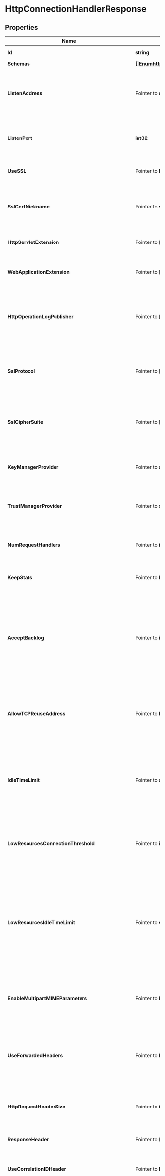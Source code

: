 # HttpConnectionHandlerResponse

## Properties

Name | Type | Description | Notes
------------ | ------------- | ------------- | -------------
**Id** | **string** | Name of the Connection Handler | 
**Schemas** | [**[]EnumhttpConnectionHandlerSchemaUrn**](EnumhttpConnectionHandlerSchemaUrn.md) |  | 
**ListenAddress** | Pointer to **string** | Specifies the address on which to listen for connections from HTTP clients. If no value is defined, the server will listen on all addresses on all interfaces. | [optional] 
**ListenPort** | **int32** | Specifies the port number on which the HTTP Connection Handler will listen for connections from clients. | 
**UseSSL** | Pointer to **bool** | Indicates whether the HTTP Connection Handler should use SSL. | [optional] 
**SslCertNickname** | Pointer to **string** | Specifies the nickname (also called the alias) of the certificate that the HTTP Connection Handler should use when performing SSL communication. | [optional] 
**HttpServletExtension** | Pointer to **[]string** | Specifies information about servlets that will be provided via this connection handler. | [optional] 
**WebApplicationExtension** | Pointer to **[]string** | Specifies information about web applications that will be provided via this connection handler. | [optional] 
**HttpOperationLogPublisher** | Pointer to **[]string** | Specifies the set of HTTP operation loggers that should be used to log information about requests and responses for operations processed through this HTTP Connection Handler. | [optional] 
**SslProtocol** | Pointer to **[]string** | Specifies the names of the SSL protocols that are allowed for use in SSL communication. The set of supported ssl protocols can be viewed via the ssl context monitor entry. | [optional] 
**SslCipherSuite** | Pointer to **[]string** | Specifies the names of the SSL cipher suites that are allowed for use in SSL communication. The set of supported cipher suites can be viewed via the ssl context monitor entry. | [optional] 
**KeyManagerProvider** | Pointer to **string** | Specifies the key manager provider that will be used to obtain the certificate to present to HTTPS clients. | [optional] 
**TrustManagerProvider** | Pointer to **string** | Specifies the trust manager provider that will be used to validate any certificates presented by HTTPS clients. | [optional] 
**NumRequestHandlers** | Pointer to **int32** | Specifies the number of threads that will be used for accepting connections and reading requests from clients. | [optional] 
**KeepStats** | Pointer to **bool** | Indicates whether to enable statistics collection for this connection handler. | [optional] 
**AcceptBacklog** | Pointer to **int32** | Specifies the number of concurrent outstanding connection attempts that the connection handler should allow. The default value should be acceptable in most cases, but it may need to be increased in environments that may attempt to establish large numbers of connections simultaneously. | [optional] 
**AllowTCPReuseAddress** | Pointer to **bool** | Indicates whether the server should attempt to reuse socket descriptors. This may be useful in environments with a high rate of connection establishment and termination. | [optional] 
**IdleTimeLimit** | Pointer to **string** | Specifies the maximum idle time for a connection. The max idle time is applied when waiting for a new request to be received on a connection, when reading the headers and content of a request, or when writing the headers and content of a response. | [optional] 
**LowResourcesConnectionThreshold** | Pointer to **int32** | Specifies the number of connections, which if exceeded, places this handler in a low resource state where a different idle time limit is applied on the connections. | [optional] 
**LowResourcesIdleTimeLimit** | Pointer to **string** | Specifies the maximum idle time for a connection when this handler is in a low resource state as defined by low-resource-connections. The max idle time is applied when waiting for a new request to be received on a connection, when reading the headers and content of a request, or when writing the headers and content of a response. | [optional] 
**EnableMultipartMIMEParameters** | Pointer to **bool** | Determines whether request form parameters submitted in multipart/ form-data (RFC 2388) format should be processed as request parameters. | [optional] 
**UseForwardedHeaders** | Pointer to **bool** | Indicates whether to use \&quot;Forwarded\&quot; and \&quot;X-Forwarded-*\&quot; request headers to override corresponding HTTP request information available during request processing. | [optional] 
**HttpRequestHeaderSize** | Pointer to **int32** | Specifies the maximum buffer size of an http request including the request uri and all of the request headers. | [optional] 
**ResponseHeader** | Pointer to **[]string** | Specifies HTTP header fields and values added to response headers for all requests. | [optional] 
**UseCorrelationIDHeader** | Pointer to **bool** | If enabled, a correlation ID header will be added to outgoing HTTP responses. | [optional] 
**CorrelationIDResponseHeader** | Pointer to **string** | Specifies the name of the HTTP response header that will contain a correlation ID value. Example values are \&quot;Correlation-Id\&quot;, \&quot;X-Amzn-Trace-Id\&quot;, and \&quot;X-Request-Id\&quot;. | [optional] 
**CorrelationIDRequestHeader** | Pointer to **[]string** | Specifies the set of HTTP request headers that may contain a value to be used as the correlation ID. Example values are \&quot;Correlation-Id\&quot;, \&quot;X-Amzn-Trace-Id\&quot;, and \&quot;X-Request-Id\&quot;. | [optional] 
**SslClientAuthPolicy** | Pointer to [**EnumconnectionHandlerSslClientAuthPolicyProp**](EnumconnectionHandlerSslClientAuthPolicyProp.md) |  | [optional] 
**Description** | Pointer to **string** | A description for this Connection Handler | [optional] 
**Enabled** | **bool** | Indicates whether the Connection Handler is enabled. | 
**Meta** | Pointer to [**MetaMeta**](MetaMeta.md) |  | [optional] 
**Urnpingidentityschemasconfigurationmessages20** | Pointer to [**MetaUrnPingidentitySchemasConfigurationMessages20**](MetaUrnPingidentitySchemasConfigurationMessages20.md) |  | [optional] 

## Methods

### NewHttpConnectionHandlerResponse

`func NewHttpConnectionHandlerResponse(id string, schemas []EnumhttpConnectionHandlerSchemaUrn, listenPort int32, enabled bool, ) *HttpConnectionHandlerResponse`

NewHttpConnectionHandlerResponse instantiates a new HttpConnectionHandlerResponse object
This constructor will assign default values to properties that have it defined,
and makes sure properties required by API are set, but the set of arguments
will change when the set of required properties is changed

### NewHttpConnectionHandlerResponseWithDefaults

`func NewHttpConnectionHandlerResponseWithDefaults() *HttpConnectionHandlerResponse`

NewHttpConnectionHandlerResponseWithDefaults instantiates a new HttpConnectionHandlerResponse object
This constructor will only assign default values to properties that have it defined,
but it doesn't guarantee that properties required by API are set

### GetId

`func (o *HttpConnectionHandlerResponse) GetId() string`

GetId returns the Id field if non-nil, zero value otherwise.

### GetIdOk

`func (o *HttpConnectionHandlerResponse) GetIdOk() (*string, bool)`

GetIdOk returns a tuple with the Id field if it's non-nil, zero value otherwise
and a boolean to check if the value has been set.

### SetId

`func (o *HttpConnectionHandlerResponse) SetId(v string)`

SetId sets Id field to given value.


### GetSchemas

`func (o *HttpConnectionHandlerResponse) GetSchemas() []EnumhttpConnectionHandlerSchemaUrn`

GetSchemas returns the Schemas field if non-nil, zero value otherwise.

### GetSchemasOk

`func (o *HttpConnectionHandlerResponse) GetSchemasOk() (*[]EnumhttpConnectionHandlerSchemaUrn, bool)`

GetSchemasOk returns a tuple with the Schemas field if it's non-nil, zero value otherwise
and a boolean to check if the value has been set.

### SetSchemas

`func (o *HttpConnectionHandlerResponse) SetSchemas(v []EnumhttpConnectionHandlerSchemaUrn)`

SetSchemas sets Schemas field to given value.


### GetListenAddress

`func (o *HttpConnectionHandlerResponse) GetListenAddress() string`

GetListenAddress returns the ListenAddress field if non-nil, zero value otherwise.

### GetListenAddressOk

`func (o *HttpConnectionHandlerResponse) GetListenAddressOk() (*string, bool)`

GetListenAddressOk returns a tuple with the ListenAddress field if it's non-nil, zero value otherwise
and a boolean to check if the value has been set.

### SetListenAddress

`func (o *HttpConnectionHandlerResponse) SetListenAddress(v string)`

SetListenAddress sets ListenAddress field to given value.

### HasListenAddress

`func (o *HttpConnectionHandlerResponse) HasListenAddress() bool`

HasListenAddress returns a boolean if a field has been set.

### GetListenPort

`func (o *HttpConnectionHandlerResponse) GetListenPort() int32`

GetListenPort returns the ListenPort field if non-nil, zero value otherwise.

### GetListenPortOk

`func (o *HttpConnectionHandlerResponse) GetListenPortOk() (*int32, bool)`

GetListenPortOk returns a tuple with the ListenPort field if it's non-nil, zero value otherwise
and a boolean to check if the value has been set.

### SetListenPort

`func (o *HttpConnectionHandlerResponse) SetListenPort(v int32)`

SetListenPort sets ListenPort field to given value.


### GetUseSSL

`func (o *HttpConnectionHandlerResponse) GetUseSSL() bool`

GetUseSSL returns the UseSSL field if non-nil, zero value otherwise.

### GetUseSSLOk

`func (o *HttpConnectionHandlerResponse) GetUseSSLOk() (*bool, bool)`

GetUseSSLOk returns a tuple with the UseSSL field if it's non-nil, zero value otherwise
and a boolean to check if the value has been set.

### SetUseSSL

`func (o *HttpConnectionHandlerResponse) SetUseSSL(v bool)`

SetUseSSL sets UseSSL field to given value.

### HasUseSSL

`func (o *HttpConnectionHandlerResponse) HasUseSSL() bool`

HasUseSSL returns a boolean if a field has been set.

### GetSslCertNickname

`func (o *HttpConnectionHandlerResponse) GetSslCertNickname() string`

GetSslCertNickname returns the SslCertNickname field if non-nil, zero value otherwise.

### GetSslCertNicknameOk

`func (o *HttpConnectionHandlerResponse) GetSslCertNicknameOk() (*string, bool)`

GetSslCertNicknameOk returns a tuple with the SslCertNickname field if it's non-nil, zero value otherwise
and a boolean to check if the value has been set.

### SetSslCertNickname

`func (o *HttpConnectionHandlerResponse) SetSslCertNickname(v string)`

SetSslCertNickname sets SslCertNickname field to given value.

### HasSslCertNickname

`func (o *HttpConnectionHandlerResponse) HasSslCertNickname() bool`

HasSslCertNickname returns a boolean if a field has been set.

### GetHttpServletExtension

`func (o *HttpConnectionHandlerResponse) GetHttpServletExtension() []string`

GetHttpServletExtension returns the HttpServletExtension field if non-nil, zero value otherwise.

### GetHttpServletExtensionOk

`func (o *HttpConnectionHandlerResponse) GetHttpServletExtensionOk() (*[]string, bool)`

GetHttpServletExtensionOk returns a tuple with the HttpServletExtension field if it's non-nil, zero value otherwise
and a boolean to check if the value has been set.

### SetHttpServletExtension

`func (o *HttpConnectionHandlerResponse) SetHttpServletExtension(v []string)`

SetHttpServletExtension sets HttpServletExtension field to given value.

### HasHttpServletExtension

`func (o *HttpConnectionHandlerResponse) HasHttpServletExtension() bool`

HasHttpServletExtension returns a boolean if a field has been set.

### GetWebApplicationExtension

`func (o *HttpConnectionHandlerResponse) GetWebApplicationExtension() []string`

GetWebApplicationExtension returns the WebApplicationExtension field if non-nil, zero value otherwise.

### GetWebApplicationExtensionOk

`func (o *HttpConnectionHandlerResponse) GetWebApplicationExtensionOk() (*[]string, bool)`

GetWebApplicationExtensionOk returns a tuple with the WebApplicationExtension field if it's non-nil, zero value otherwise
and a boolean to check if the value has been set.

### SetWebApplicationExtension

`func (o *HttpConnectionHandlerResponse) SetWebApplicationExtension(v []string)`

SetWebApplicationExtension sets WebApplicationExtension field to given value.

### HasWebApplicationExtension

`func (o *HttpConnectionHandlerResponse) HasWebApplicationExtension() bool`

HasWebApplicationExtension returns a boolean if a field has been set.

### GetHttpOperationLogPublisher

`func (o *HttpConnectionHandlerResponse) GetHttpOperationLogPublisher() []string`

GetHttpOperationLogPublisher returns the HttpOperationLogPublisher field if non-nil, zero value otherwise.

### GetHttpOperationLogPublisherOk

`func (o *HttpConnectionHandlerResponse) GetHttpOperationLogPublisherOk() (*[]string, bool)`

GetHttpOperationLogPublisherOk returns a tuple with the HttpOperationLogPublisher field if it's non-nil, zero value otherwise
and a boolean to check if the value has been set.

### SetHttpOperationLogPublisher

`func (o *HttpConnectionHandlerResponse) SetHttpOperationLogPublisher(v []string)`

SetHttpOperationLogPublisher sets HttpOperationLogPublisher field to given value.

### HasHttpOperationLogPublisher

`func (o *HttpConnectionHandlerResponse) HasHttpOperationLogPublisher() bool`

HasHttpOperationLogPublisher returns a boolean if a field has been set.

### GetSslProtocol

`func (o *HttpConnectionHandlerResponse) GetSslProtocol() []string`

GetSslProtocol returns the SslProtocol field if non-nil, zero value otherwise.

### GetSslProtocolOk

`func (o *HttpConnectionHandlerResponse) GetSslProtocolOk() (*[]string, bool)`

GetSslProtocolOk returns a tuple with the SslProtocol field if it's non-nil, zero value otherwise
and a boolean to check if the value has been set.

### SetSslProtocol

`func (o *HttpConnectionHandlerResponse) SetSslProtocol(v []string)`

SetSslProtocol sets SslProtocol field to given value.

### HasSslProtocol

`func (o *HttpConnectionHandlerResponse) HasSslProtocol() bool`

HasSslProtocol returns a boolean if a field has been set.

### GetSslCipherSuite

`func (o *HttpConnectionHandlerResponse) GetSslCipherSuite() []string`

GetSslCipherSuite returns the SslCipherSuite field if non-nil, zero value otherwise.

### GetSslCipherSuiteOk

`func (o *HttpConnectionHandlerResponse) GetSslCipherSuiteOk() (*[]string, bool)`

GetSslCipherSuiteOk returns a tuple with the SslCipherSuite field if it's non-nil, zero value otherwise
and a boolean to check if the value has been set.

### SetSslCipherSuite

`func (o *HttpConnectionHandlerResponse) SetSslCipherSuite(v []string)`

SetSslCipherSuite sets SslCipherSuite field to given value.

### HasSslCipherSuite

`func (o *HttpConnectionHandlerResponse) HasSslCipherSuite() bool`

HasSslCipherSuite returns a boolean if a field has been set.

### GetKeyManagerProvider

`func (o *HttpConnectionHandlerResponse) GetKeyManagerProvider() string`

GetKeyManagerProvider returns the KeyManagerProvider field if non-nil, zero value otherwise.

### GetKeyManagerProviderOk

`func (o *HttpConnectionHandlerResponse) GetKeyManagerProviderOk() (*string, bool)`

GetKeyManagerProviderOk returns a tuple with the KeyManagerProvider field if it's non-nil, zero value otherwise
and a boolean to check if the value has been set.

### SetKeyManagerProvider

`func (o *HttpConnectionHandlerResponse) SetKeyManagerProvider(v string)`

SetKeyManagerProvider sets KeyManagerProvider field to given value.

### HasKeyManagerProvider

`func (o *HttpConnectionHandlerResponse) HasKeyManagerProvider() bool`

HasKeyManagerProvider returns a boolean if a field has been set.

### GetTrustManagerProvider

`func (o *HttpConnectionHandlerResponse) GetTrustManagerProvider() string`

GetTrustManagerProvider returns the TrustManagerProvider field if non-nil, zero value otherwise.

### GetTrustManagerProviderOk

`func (o *HttpConnectionHandlerResponse) GetTrustManagerProviderOk() (*string, bool)`

GetTrustManagerProviderOk returns a tuple with the TrustManagerProvider field if it's non-nil, zero value otherwise
and a boolean to check if the value has been set.

### SetTrustManagerProvider

`func (o *HttpConnectionHandlerResponse) SetTrustManagerProvider(v string)`

SetTrustManagerProvider sets TrustManagerProvider field to given value.

### HasTrustManagerProvider

`func (o *HttpConnectionHandlerResponse) HasTrustManagerProvider() bool`

HasTrustManagerProvider returns a boolean if a field has been set.

### GetNumRequestHandlers

`func (o *HttpConnectionHandlerResponse) GetNumRequestHandlers() int32`

GetNumRequestHandlers returns the NumRequestHandlers field if non-nil, zero value otherwise.

### GetNumRequestHandlersOk

`func (o *HttpConnectionHandlerResponse) GetNumRequestHandlersOk() (*int32, bool)`

GetNumRequestHandlersOk returns a tuple with the NumRequestHandlers field if it's non-nil, zero value otherwise
and a boolean to check if the value has been set.

### SetNumRequestHandlers

`func (o *HttpConnectionHandlerResponse) SetNumRequestHandlers(v int32)`

SetNumRequestHandlers sets NumRequestHandlers field to given value.

### HasNumRequestHandlers

`func (o *HttpConnectionHandlerResponse) HasNumRequestHandlers() bool`

HasNumRequestHandlers returns a boolean if a field has been set.

### GetKeepStats

`func (o *HttpConnectionHandlerResponse) GetKeepStats() bool`

GetKeepStats returns the KeepStats field if non-nil, zero value otherwise.

### GetKeepStatsOk

`func (o *HttpConnectionHandlerResponse) GetKeepStatsOk() (*bool, bool)`

GetKeepStatsOk returns a tuple with the KeepStats field if it's non-nil, zero value otherwise
and a boolean to check if the value has been set.

### SetKeepStats

`func (o *HttpConnectionHandlerResponse) SetKeepStats(v bool)`

SetKeepStats sets KeepStats field to given value.

### HasKeepStats

`func (o *HttpConnectionHandlerResponse) HasKeepStats() bool`

HasKeepStats returns a boolean if a field has been set.

### GetAcceptBacklog

`func (o *HttpConnectionHandlerResponse) GetAcceptBacklog() int32`

GetAcceptBacklog returns the AcceptBacklog field if non-nil, zero value otherwise.

### GetAcceptBacklogOk

`func (o *HttpConnectionHandlerResponse) GetAcceptBacklogOk() (*int32, bool)`

GetAcceptBacklogOk returns a tuple with the AcceptBacklog field if it's non-nil, zero value otherwise
and a boolean to check if the value has been set.

### SetAcceptBacklog

`func (o *HttpConnectionHandlerResponse) SetAcceptBacklog(v int32)`

SetAcceptBacklog sets AcceptBacklog field to given value.

### HasAcceptBacklog

`func (o *HttpConnectionHandlerResponse) HasAcceptBacklog() bool`

HasAcceptBacklog returns a boolean if a field has been set.

### GetAllowTCPReuseAddress

`func (o *HttpConnectionHandlerResponse) GetAllowTCPReuseAddress() bool`

GetAllowTCPReuseAddress returns the AllowTCPReuseAddress field if non-nil, zero value otherwise.

### GetAllowTCPReuseAddressOk

`func (o *HttpConnectionHandlerResponse) GetAllowTCPReuseAddressOk() (*bool, bool)`

GetAllowTCPReuseAddressOk returns a tuple with the AllowTCPReuseAddress field if it's non-nil, zero value otherwise
and a boolean to check if the value has been set.

### SetAllowTCPReuseAddress

`func (o *HttpConnectionHandlerResponse) SetAllowTCPReuseAddress(v bool)`

SetAllowTCPReuseAddress sets AllowTCPReuseAddress field to given value.

### HasAllowTCPReuseAddress

`func (o *HttpConnectionHandlerResponse) HasAllowTCPReuseAddress() bool`

HasAllowTCPReuseAddress returns a boolean if a field has been set.

### GetIdleTimeLimit

`func (o *HttpConnectionHandlerResponse) GetIdleTimeLimit() string`

GetIdleTimeLimit returns the IdleTimeLimit field if non-nil, zero value otherwise.

### GetIdleTimeLimitOk

`func (o *HttpConnectionHandlerResponse) GetIdleTimeLimitOk() (*string, bool)`

GetIdleTimeLimitOk returns a tuple with the IdleTimeLimit field if it's non-nil, zero value otherwise
and a boolean to check if the value has been set.

### SetIdleTimeLimit

`func (o *HttpConnectionHandlerResponse) SetIdleTimeLimit(v string)`

SetIdleTimeLimit sets IdleTimeLimit field to given value.

### HasIdleTimeLimit

`func (o *HttpConnectionHandlerResponse) HasIdleTimeLimit() bool`

HasIdleTimeLimit returns a boolean if a field has been set.

### GetLowResourcesConnectionThreshold

`func (o *HttpConnectionHandlerResponse) GetLowResourcesConnectionThreshold() int32`

GetLowResourcesConnectionThreshold returns the LowResourcesConnectionThreshold field if non-nil, zero value otherwise.

### GetLowResourcesConnectionThresholdOk

`func (o *HttpConnectionHandlerResponse) GetLowResourcesConnectionThresholdOk() (*int32, bool)`

GetLowResourcesConnectionThresholdOk returns a tuple with the LowResourcesConnectionThreshold field if it's non-nil, zero value otherwise
and a boolean to check if the value has been set.

### SetLowResourcesConnectionThreshold

`func (o *HttpConnectionHandlerResponse) SetLowResourcesConnectionThreshold(v int32)`

SetLowResourcesConnectionThreshold sets LowResourcesConnectionThreshold field to given value.

### HasLowResourcesConnectionThreshold

`func (o *HttpConnectionHandlerResponse) HasLowResourcesConnectionThreshold() bool`

HasLowResourcesConnectionThreshold returns a boolean if a field has been set.

### GetLowResourcesIdleTimeLimit

`func (o *HttpConnectionHandlerResponse) GetLowResourcesIdleTimeLimit() string`

GetLowResourcesIdleTimeLimit returns the LowResourcesIdleTimeLimit field if non-nil, zero value otherwise.

### GetLowResourcesIdleTimeLimitOk

`func (o *HttpConnectionHandlerResponse) GetLowResourcesIdleTimeLimitOk() (*string, bool)`

GetLowResourcesIdleTimeLimitOk returns a tuple with the LowResourcesIdleTimeLimit field if it's non-nil, zero value otherwise
and a boolean to check if the value has been set.

### SetLowResourcesIdleTimeLimit

`func (o *HttpConnectionHandlerResponse) SetLowResourcesIdleTimeLimit(v string)`

SetLowResourcesIdleTimeLimit sets LowResourcesIdleTimeLimit field to given value.

### HasLowResourcesIdleTimeLimit

`func (o *HttpConnectionHandlerResponse) HasLowResourcesIdleTimeLimit() bool`

HasLowResourcesIdleTimeLimit returns a boolean if a field has been set.

### GetEnableMultipartMIMEParameters

`func (o *HttpConnectionHandlerResponse) GetEnableMultipartMIMEParameters() bool`

GetEnableMultipartMIMEParameters returns the EnableMultipartMIMEParameters field if non-nil, zero value otherwise.

### GetEnableMultipartMIMEParametersOk

`func (o *HttpConnectionHandlerResponse) GetEnableMultipartMIMEParametersOk() (*bool, bool)`

GetEnableMultipartMIMEParametersOk returns a tuple with the EnableMultipartMIMEParameters field if it's non-nil, zero value otherwise
and a boolean to check if the value has been set.

### SetEnableMultipartMIMEParameters

`func (o *HttpConnectionHandlerResponse) SetEnableMultipartMIMEParameters(v bool)`

SetEnableMultipartMIMEParameters sets EnableMultipartMIMEParameters field to given value.

### HasEnableMultipartMIMEParameters

`func (o *HttpConnectionHandlerResponse) HasEnableMultipartMIMEParameters() bool`

HasEnableMultipartMIMEParameters returns a boolean if a field has been set.

### GetUseForwardedHeaders

`func (o *HttpConnectionHandlerResponse) GetUseForwardedHeaders() bool`

GetUseForwardedHeaders returns the UseForwardedHeaders field if non-nil, zero value otherwise.

### GetUseForwardedHeadersOk

`func (o *HttpConnectionHandlerResponse) GetUseForwardedHeadersOk() (*bool, bool)`

GetUseForwardedHeadersOk returns a tuple with the UseForwardedHeaders field if it's non-nil, zero value otherwise
and a boolean to check if the value has been set.

### SetUseForwardedHeaders

`func (o *HttpConnectionHandlerResponse) SetUseForwardedHeaders(v bool)`

SetUseForwardedHeaders sets UseForwardedHeaders field to given value.

### HasUseForwardedHeaders

`func (o *HttpConnectionHandlerResponse) HasUseForwardedHeaders() bool`

HasUseForwardedHeaders returns a boolean if a field has been set.

### GetHttpRequestHeaderSize

`func (o *HttpConnectionHandlerResponse) GetHttpRequestHeaderSize() int32`

GetHttpRequestHeaderSize returns the HttpRequestHeaderSize field if non-nil, zero value otherwise.

### GetHttpRequestHeaderSizeOk

`func (o *HttpConnectionHandlerResponse) GetHttpRequestHeaderSizeOk() (*int32, bool)`

GetHttpRequestHeaderSizeOk returns a tuple with the HttpRequestHeaderSize field if it's non-nil, zero value otherwise
and a boolean to check if the value has been set.

### SetHttpRequestHeaderSize

`func (o *HttpConnectionHandlerResponse) SetHttpRequestHeaderSize(v int32)`

SetHttpRequestHeaderSize sets HttpRequestHeaderSize field to given value.

### HasHttpRequestHeaderSize

`func (o *HttpConnectionHandlerResponse) HasHttpRequestHeaderSize() bool`

HasHttpRequestHeaderSize returns a boolean if a field has been set.

### GetResponseHeader

`func (o *HttpConnectionHandlerResponse) GetResponseHeader() []string`

GetResponseHeader returns the ResponseHeader field if non-nil, zero value otherwise.

### GetResponseHeaderOk

`func (o *HttpConnectionHandlerResponse) GetResponseHeaderOk() (*[]string, bool)`

GetResponseHeaderOk returns a tuple with the ResponseHeader field if it's non-nil, zero value otherwise
and a boolean to check if the value has been set.

### SetResponseHeader

`func (o *HttpConnectionHandlerResponse) SetResponseHeader(v []string)`

SetResponseHeader sets ResponseHeader field to given value.

### HasResponseHeader

`func (o *HttpConnectionHandlerResponse) HasResponseHeader() bool`

HasResponseHeader returns a boolean if a field has been set.

### GetUseCorrelationIDHeader

`func (o *HttpConnectionHandlerResponse) GetUseCorrelationIDHeader() bool`

GetUseCorrelationIDHeader returns the UseCorrelationIDHeader field if non-nil, zero value otherwise.

### GetUseCorrelationIDHeaderOk

`func (o *HttpConnectionHandlerResponse) GetUseCorrelationIDHeaderOk() (*bool, bool)`

GetUseCorrelationIDHeaderOk returns a tuple with the UseCorrelationIDHeader field if it's non-nil, zero value otherwise
and a boolean to check if the value has been set.

### SetUseCorrelationIDHeader

`func (o *HttpConnectionHandlerResponse) SetUseCorrelationIDHeader(v bool)`

SetUseCorrelationIDHeader sets UseCorrelationIDHeader field to given value.

### HasUseCorrelationIDHeader

`func (o *HttpConnectionHandlerResponse) HasUseCorrelationIDHeader() bool`

HasUseCorrelationIDHeader returns a boolean if a field has been set.

### GetCorrelationIDResponseHeader

`func (o *HttpConnectionHandlerResponse) GetCorrelationIDResponseHeader() string`

GetCorrelationIDResponseHeader returns the CorrelationIDResponseHeader field if non-nil, zero value otherwise.

### GetCorrelationIDResponseHeaderOk

`func (o *HttpConnectionHandlerResponse) GetCorrelationIDResponseHeaderOk() (*string, bool)`

GetCorrelationIDResponseHeaderOk returns a tuple with the CorrelationIDResponseHeader field if it's non-nil, zero value otherwise
and a boolean to check if the value has been set.

### SetCorrelationIDResponseHeader

`func (o *HttpConnectionHandlerResponse) SetCorrelationIDResponseHeader(v string)`

SetCorrelationIDResponseHeader sets CorrelationIDResponseHeader field to given value.

### HasCorrelationIDResponseHeader

`func (o *HttpConnectionHandlerResponse) HasCorrelationIDResponseHeader() bool`

HasCorrelationIDResponseHeader returns a boolean if a field has been set.

### GetCorrelationIDRequestHeader

`func (o *HttpConnectionHandlerResponse) GetCorrelationIDRequestHeader() []string`

GetCorrelationIDRequestHeader returns the CorrelationIDRequestHeader field if non-nil, zero value otherwise.

### GetCorrelationIDRequestHeaderOk

`func (o *HttpConnectionHandlerResponse) GetCorrelationIDRequestHeaderOk() (*[]string, bool)`

GetCorrelationIDRequestHeaderOk returns a tuple with the CorrelationIDRequestHeader field if it's non-nil, zero value otherwise
and a boolean to check if the value has been set.

### SetCorrelationIDRequestHeader

`func (o *HttpConnectionHandlerResponse) SetCorrelationIDRequestHeader(v []string)`

SetCorrelationIDRequestHeader sets CorrelationIDRequestHeader field to given value.

### HasCorrelationIDRequestHeader

`func (o *HttpConnectionHandlerResponse) HasCorrelationIDRequestHeader() bool`

HasCorrelationIDRequestHeader returns a boolean if a field has been set.

### GetSslClientAuthPolicy

`func (o *HttpConnectionHandlerResponse) GetSslClientAuthPolicy() EnumconnectionHandlerSslClientAuthPolicyProp`

GetSslClientAuthPolicy returns the SslClientAuthPolicy field if non-nil, zero value otherwise.

### GetSslClientAuthPolicyOk

`func (o *HttpConnectionHandlerResponse) GetSslClientAuthPolicyOk() (*EnumconnectionHandlerSslClientAuthPolicyProp, bool)`

GetSslClientAuthPolicyOk returns a tuple with the SslClientAuthPolicy field if it's non-nil, zero value otherwise
and a boolean to check if the value has been set.

### SetSslClientAuthPolicy

`func (o *HttpConnectionHandlerResponse) SetSslClientAuthPolicy(v EnumconnectionHandlerSslClientAuthPolicyProp)`

SetSslClientAuthPolicy sets SslClientAuthPolicy field to given value.

### HasSslClientAuthPolicy

`func (o *HttpConnectionHandlerResponse) HasSslClientAuthPolicy() bool`

HasSslClientAuthPolicy returns a boolean if a field has been set.

### GetDescription

`func (o *HttpConnectionHandlerResponse) GetDescription() string`

GetDescription returns the Description field if non-nil, zero value otherwise.

### GetDescriptionOk

`func (o *HttpConnectionHandlerResponse) GetDescriptionOk() (*string, bool)`

GetDescriptionOk returns a tuple with the Description field if it's non-nil, zero value otherwise
and a boolean to check if the value has been set.

### SetDescription

`func (o *HttpConnectionHandlerResponse) SetDescription(v string)`

SetDescription sets Description field to given value.

### HasDescription

`func (o *HttpConnectionHandlerResponse) HasDescription() bool`

HasDescription returns a boolean if a field has been set.

### GetEnabled

`func (o *HttpConnectionHandlerResponse) GetEnabled() bool`

GetEnabled returns the Enabled field if non-nil, zero value otherwise.

### GetEnabledOk

`func (o *HttpConnectionHandlerResponse) GetEnabledOk() (*bool, bool)`

GetEnabledOk returns a tuple with the Enabled field if it's non-nil, zero value otherwise
and a boolean to check if the value has been set.

### SetEnabled

`func (o *HttpConnectionHandlerResponse) SetEnabled(v bool)`

SetEnabled sets Enabled field to given value.


### GetMeta

`func (o *HttpConnectionHandlerResponse) GetMeta() MetaMeta`

GetMeta returns the Meta field if non-nil, zero value otherwise.

### GetMetaOk

`func (o *HttpConnectionHandlerResponse) GetMetaOk() (*MetaMeta, bool)`

GetMetaOk returns a tuple with the Meta field if it's non-nil, zero value otherwise
and a boolean to check if the value has been set.

### SetMeta

`func (o *HttpConnectionHandlerResponse) SetMeta(v MetaMeta)`

SetMeta sets Meta field to given value.

### HasMeta

`func (o *HttpConnectionHandlerResponse) HasMeta() bool`

HasMeta returns a boolean if a field has been set.

### GetUrnpingidentityschemasconfigurationmessages20

`func (o *HttpConnectionHandlerResponse) GetUrnpingidentityschemasconfigurationmessages20() MetaUrnPingidentitySchemasConfigurationMessages20`

GetUrnpingidentityschemasconfigurationmessages20 returns the Urnpingidentityschemasconfigurationmessages20 field if non-nil, zero value otherwise.

### GetUrnpingidentityschemasconfigurationmessages20Ok

`func (o *HttpConnectionHandlerResponse) GetUrnpingidentityschemasconfigurationmessages20Ok() (*MetaUrnPingidentitySchemasConfigurationMessages20, bool)`

GetUrnpingidentityschemasconfigurationmessages20Ok returns a tuple with the Urnpingidentityschemasconfigurationmessages20 field if it's non-nil, zero value otherwise
and a boolean to check if the value has been set.

### SetUrnpingidentityschemasconfigurationmessages20

`func (o *HttpConnectionHandlerResponse) SetUrnpingidentityschemasconfigurationmessages20(v MetaUrnPingidentitySchemasConfigurationMessages20)`

SetUrnpingidentityschemasconfigurationmessages20 sets Urnpingidentityschemasconfigurationmessages20 field to given value.

### HasUrnpingidentityschemasconfigurationmessages20

`func (o *HttpConnectionHandlerResponse) HasUrnpingidentityschemasconfigurationmessages20() bool`

HasUrnpingidentityschemasconfigurationmessages20 returns a boolean if a field has been set.


[[Back to Model list]](../README.md#documentation-for-models) [[Back to API list]](../README.md#documentation-for-api-endpoints) [[Back to README]](../README.md)


